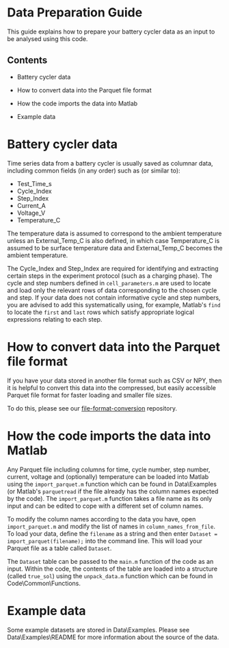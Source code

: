 # Data Preparation Guide

This guide explains how to prepare your battery cycler data as an input to be analysed using this code.

## Contents

- Battery cycler data

- How to convert data into the Parquet file format

- How the code imports the data into Matlab

- Example data


# Battery cycler data

Time series data from a battery cycler is usually saved as columnar data, including common fields (in any order) such as (or similar to):
- Test_Time_s
- Cycle_Index
- Step_Index
- Current_A
- Voltage_V
- Temperature_C

The temperature data is assumed to correspond to the ambient temperature unless an External_Temp_C is also defined, in which case Temperature_C is assumed to be surface temperature data and External_Temp_C becomes the ambient temperature.

The Cycle_Index and Step_Index are required for identifying and extracting certain steps in the experiment protocol (such as a charging phase). The cycle and step numbers defined in `cell_parameters.m` are used to locate and load only the relevant rows of data corresponding to the chosen cycle and step. If your data does not contain informative cycle and step numbers, you are advised to add this systematically using, for example, Matlab's `find` to locate the ``first`` and ``last`` rows which satisfy appropriate logical expressions relating to each step.


# How to convert data into the Parquet file format

If you have your data stored in another file format such as CSV or NPY, then it is helpful to convert this data into the compressed, but easily accessible Parquet file format for faster loading and smaller file sizes.

To do this, please see our [file-format-conversion](https://github.com/Battery-Intelligence-Lab/file-format-conversion) repository.


# How the code imports the data into Matlab

Any Parquet file including columns for time, cycle number, step number, current, voltage and (optionally) temperature can be loaded into Matlab using the `import_parquet.m` function which can be found in Data\Examples (or Matlab's `parquetread` if the file already has the column names expected by the code). The `import_parquet.m` function takes a file name as its only input and can be edited to cope with a different set of column names.

To modify the column names according to the data you have, open `import_parquet.m` and modify the list of names in `column_names_from_file`. To load your data, define the `filename` as a string and then enter `Dataset = import_parquet(filename);` into the command line. This will load your Parquet file as a table called `Dataset`.

The `Dataset` table can be passed to the `main.m` function of the code as an input. Within the code, the contents of the table are loaded into a structure (called `true_sol`) using the `unpack_data.m` function which can be found in Code\Common\Functions.


# Example data

Some example datasets are stored in Data\Examples. Please see Data\Examples\README for more information about the source of the data.
